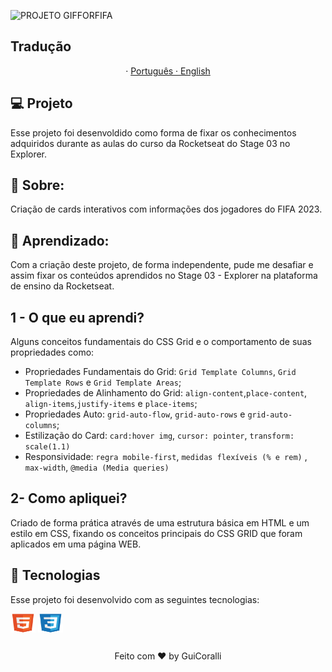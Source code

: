 
![PROJETO GIFFORFIFA](https://github.com/GuiCoralli/FIFA23_Best_Players/assets/134714337/a7bc0fae-c596-4e09-82fd-986c298a5de7)

 ## Tradução 
 <p align="center">
   ·
  <a href="https://github.com/GuiCoralli/FIFA23_Best_Players/blob/main/readme-pt-br.md"> Português
  ·
  <a href="https://github.com/GuiCoralli/FIFA23_Best_Players/blob/main/README.md"> English
  </a>

##

## 💻 Projeto

Esse projeto foi desenvoldido como forma de fixar os conhecimentos
adquiridos durante as aulas do curso da Rocketseat do Stage 03 no Explorer.

## 📜 Sobre:

Criação de cards interativos com informações dos jogadores do FIFA 2023.

## 🧠 Aprendizado:

Com a criação deste projeto, de forma independente, pude me desafiar e assim fixar os
conteúdos aprendidos no Stage 03 - Explorer na plataforma de ensino da Rocketseat.

## 1 - O que eu aprendi?

Alguns conceitos fundamentais do CSS Grid e o comportamento de suas propriedades como:

 - Propriedades Fundamentais do Grid: `Grid Template Columns`, `Grid Template Rows` e `Grid Template Areas`;
 - Propriedades de Alinhamento do Grid: `align-content`,`place-content`, `align-items`,`justify-items` e `place-items`;
 - Propriedades Auto: `grid-auto-flow`, `grid-auto-rows` e  `grid-auto-columns`;
 - Estilização do Card: `card:hover img`, `cursor: pointer`, `transform: scale(1.1)`
 - Responsividade: `regra mobile-first`, `medidas flexíveis (% e rem)` , `max-width`, `@media (Media queries)`

## 2- Como apliquei?

Criado de forma prática através de uma estrutura básica em HTML e um estilo em CSS, fixando os conceitos principais do CSS GRID que foram aplicados em uma página WEB. 


## 🚀 Tecnologias
Esse projeto foi desenvolvido com as seguintes tecnologias:

 <div>
 <img align="center" alt="Gui-HTML" height="30" width="40" src="https://raw.githubusercontent.com/devicons/devicon/master/icons/html5/html5-original.svg">
  <img align="center" alt="Gui-CSS" height="30" width="40" src="https://raw.githubusercontent.com/devicons/devicon/master/icons/css3/css3-original.svg">
 </div>
 
 ##
 
<footer>
 <p align="center"> Feito com ♥ by GuiCoralli 
 </p>
</footer>

